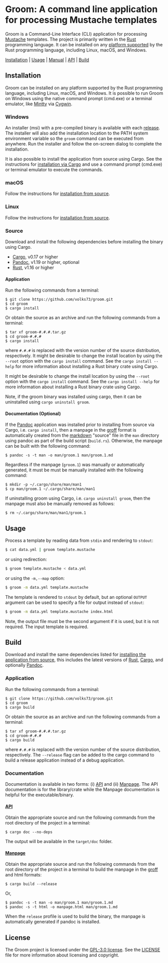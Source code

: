 # Groom: A command line application for processing Mustache templates

Groom is a Command-Line Interface (CLI) application for processing [Mustache](https://mustache.github.io/) templates. The project is primarily written in the [Rust](http://www.rust-lang.org) programming language. It can be installed on any [platform supported](https://forge.rust-lang.org/platform-support.html) by the Rust programming language, including Linux, macOS, and Windows. 

[Installation](#installation) | [Usage](#usage) | [Manual](https://volks73.github.io/groom/manpage.html) | [API](https://volks73.github.io/groom) | [Build](#build)

## Installation

Groom can be installed on any platform supported by the Rust programming language, including Linux, macOS, and Windows. It is possible to run Groom on Windows using the native command prompt (cmd.exe) or a terminal emulator, like [Mintty](https://mintty.github.io/) via [Cygwin](https://www.cygwin.com/).

### Windows

An installer (msi) with a pre-compiled binary is available with each [release](https://github.com/volks73/groom/releases). The installer will also add the installation location to the PATH system environment variable so the `groom` command can be executed from anywhere. Run the installer and follow the on-screen dialog to complete the installation.

It is also possible to install the application from source using Cargo. See the instructions for [installation via Cargo](#source) and use a command prompt (cmd.exe) or terminal emulator to execute the commands.

### macOS

Follow the instructions for [installation from source](#source).

### Linux

Follow the instructions for [installation from source](#source).

### Source

Download and install the following dependencies before installing the binary using Cargo.

- [Cargo](https://crates.io/), v0.17 or higher
- [Pandoc](http://pandoc.org), v1.19 or higher, optional
- [Rust](https://www.rust-lang.org/), v1.16 or higher

#### Application

Run the following commands from a terminal:

    $ git clone https://github.com/volks73/groom.git
    $ cd groom
    $ cargo install

Or obtain the source as an archive and run the following commands from a terminal:

    $ tar xf groom-#.#.#.tar.gz
    $ cd groom-#.#.#
    $ cargo install

where `#.#.#` is replaced with the version number of the source distribution, respectively. It might be desirable to change the install location by using the `--root` option with the `cargo install` command. See the `cargo install --help` for more information about installing a Rust binary crate using Cargo.

It might be desirable to change the install location by using the `--root` option with the `cargo install` command. See the `cargo install --help` for more information about installing a Rust binary crate using Cargo.

Note, if the groom binary was installed using cargo, then it can be uninstalled using `cargo uninstall groom`.

#### Documentation (Optional)

If the [Pandoc](http://pandoc.org) application was installed prior to installing from source via Cargo, i.e. `cargo install`, then a manpage in the [groff](https://www.gnu.org/software/groff/) format is automatically created from the [markdown](http://pandoc.org/MANUAL.html#pandocs-markdown) "source" file in the `man` directory using pandoc as part of the build script (`build.rs`). Otherwise, the manpage can be built with the following command:

    $ pandoc -s -t man -o man/groom.1 man/groom.1.md 

Regardless if the manpage (`groom.1`) was manually or automatically generated, it must be must be manually installed with the following command:

    $ mkdir -p ~/.cargo/share/man/man1
    $ cp man/groom.1 ~/.cargo/share/man/man1

If uninstalling groom using Cargo, i.e. `cargo uninstall groom`, then the manpage must also be manually removed as follows:

    $ rm ~/.cargo/share/man/man1/groom.1

## Usage

Process a template by reading data from `stdin` and rendering to `stdout`:

```bash
$ cat data.yml | groom template.mustache
```

or using redirection:

```bash
$ groom template.mustache < data.yml
```

or using the `-m,--map` option:

```bash
$ groom -m data.yml template.mustache
```

The template is rendered to `stdout` by default, but an optional `OUTPUT` argument can be used to specify a file for output instead of `stdout`:

```bash
$ groom -m data.yml template.mustache index.html
```

Note, the output file must be the second argument if it is used, but it is not required. The input template is required.

## Build

Download and install the same dependencies listed for [installing the application from source](#source), this includes the latest versions of [Rust](https://www.rust-lang.org), [Cargo](https://crates.io), and optionally [Pandoc](http://pandoc.org). 

### Application

Run the following commands from a terminal:

    $ git clone https://github.com/volks73/groom.git
    $ cd groom
    $ cargo build

Or obtain the source as an archive and run the following commands from a terminal:

    $ tar xf groom-#.#.#.tar.gz
    $ cd groom-#.#.#
    $ cargo build

where `#.#.#` is replaced with the version number of the source distribution, respectively. The `--release` flag can be added to the cargo command to build a release application instead of a debug application. 

### Documentation

Documentation is available in two forms: (i) [API](#api) and (ii) [Manpage](#manpage). The API documentation is for the library/crate while the Manpage documentation is helpful for the executable/binary. 

#### [API](https://volks73.github.io/groom)

Obtain the appropriate source and run the following commands from the root directory of the project in a terminal:

    $ cargo doc --no-deps

The output will be available in the `target/doc` folder.

#### [Manpage](https://volks73.github.io/groom/manpage.html)

Obtain the appropriate source and run the following commands from the root directory of the project in a terminal to build the manpage in the [groff](https://www.gnu.org/software/groff/) and html formats:

    $ cargo build --release

Or,

    $ pandoc -s -t man -o man/groom.1 man/groom.1.md
    $ pandoc -s -t html -o manpage.html man/groom.1.md

When the `release` profile is used to build the binary, the manpage is automatically generated if pandoc is installed.

## License

The Groom project is licensed under the [GPL-3.0 license](https://www.gnu.org/licenses/gpl-3.0.en.html). See the [LICENSE](https://github.com/volks73/groom/blob/master/LICENSE) file for more information about licensing and copyright.

